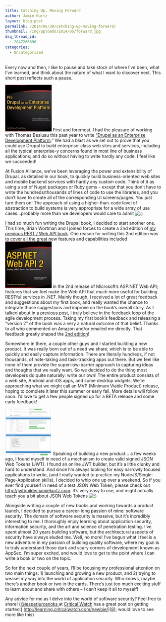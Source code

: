 ```yaml
---
title: Catching Up, Moving Forward
author: Jamie Kurtz
layout: blog-post
permalink: /2014/06/30/catching-up-moving-forward/
thumbnail: /img/uploads/2014/06/forward.jpg
dsq_thread_id:
  - 2847266696
categories:
  - Uncategorized
---
```

Every now and then, I like to pause and take stock of where I&#8217;ve been, what I&#8217;ve learned, and think about the nature of what I want to discover next. This short post reflects such a pause.

<img class="alignleft size-thumbnail wp-image-283" alt="drupal-front-cover" src="/img/uploads/2013/12/drupal-front-cover-150x150.jpg" width="150" height="150" />&nbsp;First and foremost, I had the pleasure of working with Thomas Besluau this past year to write&nbsp;[&#8220;Drupal as an Enterprise Development Platform][1].&#8221; We had a blast as we set out to prove that you could use Drupal to build enterprise-class web sites and services, including all the typical enterprise-y concerns found in most line of business applications; and do so without having to write hardly any code. I feel like we succeeded!

At Fusion Alliance, we&#8217;ve been leveraging the power and extensibility of Drupal, as detailed in our book, to quickly build business-oriented web sites and mobile backend services with hardly any custom code. Think of it as using a set of Nuget packages or Ruby gems &#8211; except that you don&#8217;t have to write the hundreds/thousands of lines of code to use the libraries, and you don&#8217;t have to create all of the corresponding UI screens/pages. You just turn them on! The approach of using a higher-than-code level of abstraction to build systems is very appropriate for a wide array of use cases&#8230;probably more than we developers would care to admit <img src="http://www.jamiekurtz.com/wp-includes/images/smilies/icon_smile.gif" alt=":)" class="wp-smiley" /> 

I had so much fun writing the Drupal book, I decided to start another one. This time, Brian Wortman and I joined forces to create a 2nd edition of [my previous REST / Web API book][2]. One reason for writing this 2nd edition was to cover all the great new features and capabilities included
<img class="alignright size-thumbnail wp-image-346" alt="9781484201107HiRes" src="/img/uploads/2014/06/9781484201107HiRes-150x150.jpg" width="150" height="150" /> in the 2nd release of Microsoft&#8217;s ASP.NET Web API; features that we feel make the Web API that much more useful for building RESTful services in .NET. Mainly though, I received a lot of great feedback and suggestions about my first book, and really wanted the chance to integrate those suggestions and improve on the book&#8217;s overall story. As I talked about in a [previous post][4], I truly believe in the feedback loop of the agile development process. Taking my first book&#8217;s feedback and releasing a &#8220;version 2&#8243; of the book was a very a natural outcome of that belief. Thanks to all who commented on Amazon and/or emailed me directly. That feedback greatly shaped the [2nd edition][3]!

Somewhere in there, a couple other guys and I started building a new product. It was really born out of a need we share; which is to be able to quickly and easily capture information. There are literally hundreds, if not thousands, of note-taking and task-tracking apps out there. But we feel like none of them provide the super-low-barrier approach to capturing ideas and thoughts that we really want. So we decided to do the thing most developers do quite naturally: write our own! The entire product consists of a web site, Android and iOS apps, and some desktop widgets. We&#8217;re approaching what we might call an MVP (Minimum Viable Product) release, hoping to complete it later this summer or early fall. More details will follow soon. I&#8217;d love to get a few people signed up for a BETA release and some early feedback!

<img class="size-thumbnail wp-image-361 alignleft" alt="jwt-builder-screenshot" src="/img/uploads/2014/06/jwt-builder-screenshot-150x150.png" width="150" height="150" /> Speaking of building a new product&#8230; a few weeks ago, I found myself in need of a mechanism to create valid signed JSON Web Tokens (JWT). I found an online JWT builder, but it&#8217;s a little clunky and hard to understand. And since I&#8217;m always looking for easy narrowly focused applications to write, (and I really wanted to practice my NodeJS/Single-Page-Application skills), I decided to whip one up over a weekend. So if you ever find yourself in need of a test JSON Web Token, please check out <http://jwtbuilder.jamiekurtz.com>. It&#8217;s very easy to use, and might actually teach you a bit about JSON Web Tokens <img src="http://www.jamiekurtz.com/wp-includes/images/smilies/icon_smile.gif" alt=":)" class="wp-smiley" />

Alongside writing a couple of new books and working towards a product launch, I decided to pursue a career-long passion of mine: software security. The domain of software security is massive, but it&#8217;s incredibly interesting to me. I thoroughly enjoy learning about application security, information security, and the art and science of penetration testing. I&#8217;ve spent almost 20 years building software, but the architectural aspects of security have always eluded me. Well, no more! I&#8217;ve begun what I feel is a new adventure in my passion of building quality software, where my goal is to truly understand those dark and scary corners of development known as AppSec. I&#8217;m super excited, and would love to get to the point where I can write a book or two on the topic.

So for the next couple of years, I&#8217;ll be focusing my professional attention on two main things: 1) launching and growing a new product, and 2) trying to weasel my way into the world of application security. Who knows, maybe there&#8217;s another book or two in the cards. There&#8217;s just too much exciting stuff to learn about and share with others &#8211; I can&#8217;t keep it all to myself!

Any advice for me as I delve into the world of software security? Feel free to share! ([@jesperjurcenoks&nbsp;][6]at [Critical Watch][7]&nbsp;has a great post on getting started:[&nbsp;http://learning.criticalwatch.com/newbie/][8]; would love to see more like this)

 [1]: http://www.amazon.com/Drupal-Enterprise-Development-Platform-Experts/dp/1430260041
 [2]: http://www.amazon.com/ASP-NET-MVC-Web-API-Building/dp/1430249773
 [3]: http://www.amazon.com/ASP-NET-Web-API-Building-Service/dp/1484201108
 [4]: http://www.jamiekurtz.com/2013/02/13/agile-continuous-delivery-with-books/ "Agile Continuous Delivery with Books"
 [5]: http://jwtbuilder.jamiekurtz.com/
 [6]: https://twitter.com/jesperjurcenoks
 [7]: http://www.criticalwatch.com/
 [8]: http://learning.criticalwatch.com/newbie/